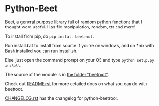 # Python-Beet
Beet, a general purpose library full of random python functions that I thought were useful. Has file manipulation, random, tts and more!<br>

To install from pip, do `pip install beetroot`.<br>

Run install.bat to install from source if you're on windows, and on \*nix with Bash installed you can run install.sh.<br>

Else, just open the command prompt on your OS and type `python setup.py install`.<br>

The source of the module is in [the folder "beetroot"](./beetroot).<br>

Check out [README.rst](./README.rst) for more detailed docs on what you can do with beetroot.<br>

[CHANGELOG.rst](./CHANGELOG.rst) has the changelog for python-beetroot.
